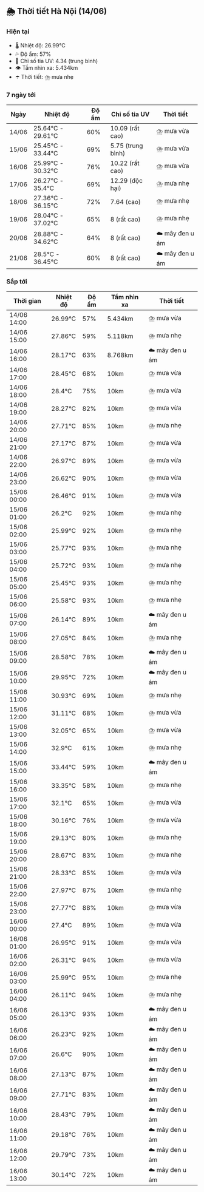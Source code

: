 ## 🌦️ Thời tiết Hà Nội (14/06)

### Hiện tại

- 🌡️ Nhiệt độ: 26.99℃
- 💦 Độ ẩm: 57%
- 🌟 Chỉ số tia UV: 4.34 (trung bình)
- 👁️ Tầm nhìn xa: 5.434km
- ☂️ Thời tiết: ⛈️ mưa nhẹ

### 7 ngày tới

| Ngày | Nhiệt độ | Độ ẩm | Chỉ số tia UV | Thời tiết |
| --- | --- | --- | --- | --- |
| 14/06 | 25.64℃ - 29.61℃ | 60% | 10.09 (rất cao) | ⛈️ mưa vừa |
| 15/06 | 25.45℃ - 33.44℃ | 69% | 5.75 (trung bình) | ⛈️ mưa vừa |
| 16/06 | 25.99℃ - 30.32℃ | 76% | 10.22 (rất cao) | ⛈️ mưa vừa |
| 17/06 | 26.27℃ - 35.4℃ | 69% | 12.29 (độc hại) | ⛈️ mưa nhẹ |
| 18/06 | 27.36℃ - 36.15℃ | 72% | 7.64 (cao) | ⛈️ mưa nhẹ |
| 19/06 | 28.04℃ - 37.02℃ | 65% | 8 (rất cao) | ⛈️ mưa nhẹ |
| 20/06 | 28.88℃ - 34.62℃ | 64% | 8 (rất cao) | ☁️ mây đen u ám |
| 21/06 | 28.5℃ - 36.45℃ | 60% | 8 (rất cao) | ☁️ mây đen u ám |

### Sắp tới

| Thời gian | Nhiệt độ | Độ ẩm | Tầm nhìn xa | Thời tiết |
| --- | --- | --- | --- | --- |
| 14/06 14:00 | 26.99℃ | 57% | 5.434km | ⛈️ mưa vừa |
| 14/06 15:00 | 27.86℃ | 59% | 5.118km | ⛈️ mưa nhẹ |
| 14/06 16:00 | 28.17℃ | 63% | 8.768km | ☁️ mây đen u ám |
| 14/06 17:00 | 28.45℃ | 68% | 10km | ⛈️ mưa vừa |
| 14/06 18:00 | 28.4℃ | 75% | 10km | ⛈️ mưa vừa |
| 14/06 19:00 | 28.27℃ | 82% | 10km | ⛈️ mưa vừa |
| 14/06 20:00 | 27.71℃ | 85% | 10km | ⛈️ mưa nhẹ |
| 14/06 21:00 | 27.17℃ | 87% | 10km | ⛈️ mưa vừa |
| 14/06 22:00 | 26.97℃ | 89% | 10km | ⛈️ mưa vừa |
| 14/06 23:00 | 26.62℃ | 90% | 10km | ⛈️ mưa vừa |
| 15/06 00:00 | 26.46℃ | 91% | 10km | ⛈️ mưa vừa |
| 15/06 01:00 | 26.2℃ | 92% | 10km | ⛈️ mưa nhẹ |
| 15/06 02:00 | 25.99℃ | 92% | 10km | ⛈️ mưa nhẹ |
| 15/06 03:00 | 25.77℃ | 93% | 10km | ⛈️ mưa nhẹ |
| 15/06 04:00 | 25.72℃ | 93% | 10km | ⛈️ mưa nhẹ |
| 15/06 05:00 | 25.45℃ | 93% | 10km | ⛈️ mưa nhẹ |
| 15/06 06:00 | 25.58℃ | 93% | 10km | ⛈️ mưa nhẹ |
| 15/06 07:00 | 26.14℃ | 89% | 10km | ☁️ mây đen u ám |
| 15/06 08:00 | 27.05℃ | 84% | 10km | ⛈️ mưa nhẹ |
| 15/06 09:00 | 28.58℃ | 78% | 10km | ☁️ mây đen u ám |
| 15/06 10:00 | 29.95℃ | 72% | 10km | ☁️ mây đen u ám |
| 15/06 11:00 | 30.93℃ | 69% | 10km | ⛈️ mưa nhẹ |
| 15/06 12:00 | 31.11℃ | 68% | 10km | ⛈️ mưa vừa |
| 15/06 13:00 | 32.05℃ | 65% | 10km | ⛈️ mưa vừa |
| 15/06 14:00 | 32.9℃ | 61% | 10km | ⛈️ mưa nhẹ |
| 15/06 15:00 | 33.44℃ | 59% | 10km | ☁️ mây đen u ám |
| 15/06 16:00 | 33.35℃ | 58% | 10km | ⛈️ mưa nhẹ |
| 15/06 17:00 | 32.1℃ | 65% | 10km | ⛈️ mưa vừa |
| 15/06 18:00 | 30.16℃ | 76% | 10km | ⛈️ mưa vừa |
| 15/06 19:00 | 29.13℃ | 80% | 10km | ⛈️ mưa nhẹ |
| 15/06 20:00 | 28.67℃ | 83% | 10km | ⛈️ mưa nhẹ |
| 15/06 21:00 | 28.33℃ | 85% | 10km | ⛈️ mưa vừa |
| 15/06 22:00 | 27.97℃ | 87% | 10km | ⛈️ mưa nhẹ |
| 15/06 23:00 | 27.77℃ | 88% | 10km | ⛈️ mưa vừa |
| 16/06 00:00 | 27.4℃ | 89% | 10km | ⛈️ mưa vừa |
| 16/06 01:00 | 26.95℃ | 91% | 10km | ⛈️ mưa vừa |
| 16/06 02:00 | 26.31℃ | 94% | 10km | ⛈️ mưa vừa |
| 16/06 03:00 | 25.99℃ | 95% | 10km | ⛈️ mưa nhẹ |
| 16/06 04:00 | 26.11℃ | 94% | 10km | ⛈️ mưa nhẹ |
| 16/06 05:00 | 26.13℃ | 93% | 10km | ☁️ mây đen u ám |
| 16/06 06:00 | 26.23℃ | 92% | 10km | ☁️ mây đen u ám |
| 16/06 07:00 | 26.6℃ | 90% | 10km | ☁️ mây đen u ám |
| 16/06 08:00 | 27.13℃ | 87% | 10km | ☁️ mây đen u ám |
| 16/06 09:00 | 27.71℃ | 83% | 10km | ☁️ mây đen u ám |
| 16/06 10:00 | 28.43℃ | 79% | 10km | ☁️ mây đen u ám |
| 16/06 11:00 | 29.18℃ | 76% | 10km | ☁️ mây đen u ám |
| 16/06 12:00 | 29.79℃ | 73% | 10km | ☁️ mây đen u ám |
| 16/06 13:00 | 30.14℃ | 72% | 10km | ☁️ mây đen u ám |
